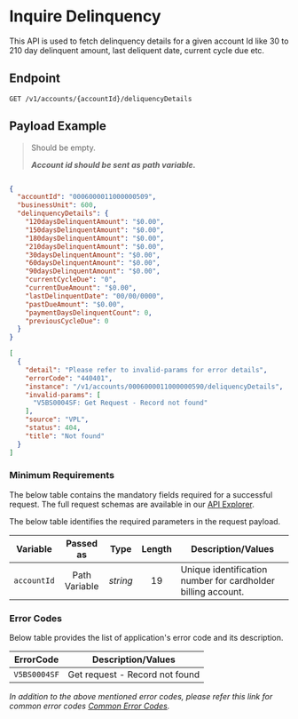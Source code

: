 # Inquire Delinquency

This API is used to fetch delinquency details for a given account Id like 30 to 210 day delinquent amount, last deliquent date, current cycle due etc.

## Endpoint

`GET /v1/accounts/{accountId}/deliquencyDetails`

## Payload Example

<!--
type: tab
titles: Request, Response, Error
-->

>Should be empty. 
>
>***Account id should be sent as path variable.***

<!--
type: tab
-->

```json

{
  "accountId": "0006000011000000509",
  "businessUnit": 600,
  "delinquencyDetails": {
    "120daysDelinquentAmount": "$0.00",
    "150daysDelinquentAmount": "$0.00",
    "180daysDelinquentAmount": "$0.00",
    "210daysDelinquentAmount": "$0.00",
    "30daysDelinquentAmount": "$0.00",
    "60daysDelinquentAmount": "$0.00",
    "90daysDelinquentAmount": "$0.00",
    "currentCycleDue": "0",
    "currentDueAmount": "$0.00",
    "lastDelinquentDate": "00/00/0000",
    "pastDueAmount": "$0.00",
    "paymentDaysDelinquentCount": 0,
    "previousCycleDue": 0
  }
}
```

<!--
type: tab
-->

```json
[
  {
    "detail": "Please refer to invalid-params for error details",
    "errorCode": "440401",
    "instance": "/v1/accounts/0006000011000000590/deliquencyDetails",
    "invalid-params": [
      "V5BS0004SF: Get Request - Record not found"
    ],
    "source": "VPL",
    "status": 404,
    "title": "Not found"
  }
]
```

<!-- type: tab-end -->

### Minimum Requirements

The below table contains the mandatory fields required for a successful request. The full request schemas are available in our [API Explorer](../api/?type=get&path=/v1/accounts/{accountId}/deliquencyDetails).

The below table identifies the required parameters in the request payload.

| Variable | Passed as | Type | Length | Description/Values |
| -------- | :-------: | :--: | :------------: | ------------------ |
| `accountId` | Path Variable | *string* | 19 | Unique identification number for cardholder billing account. | 

### Error Codes

Below table provides the list of application's error code and its description.

| ErrorCode |  Description/Values |
| --------  | ------------------ |
| `V5BS0004SF` | Get request - Record not found |

*In addition to the above mentioned error codes, please refer this link for common error codes [Common Error Codes](?path=docs/Common_Error_Code.md).*